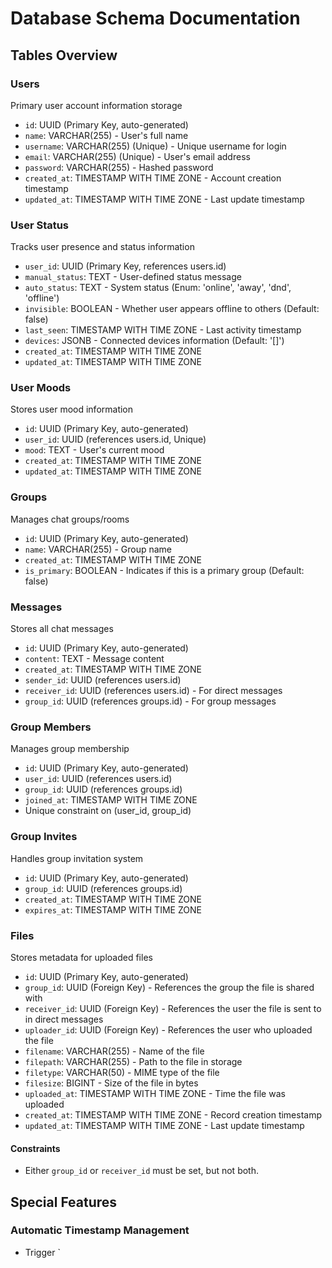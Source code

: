 # Database Schema Documentation

## Tables Overview

### Users
Primary user account information storage
- `id`: UUID (Primary Key, auto-generated)
- `name`: VARCHAR(255) - User's full name
- `username`: VARCHAR(255) (Unique) - Unique username for login
- `email`: VARCHAR(255) (Unique) - User's email address
- `password`: VARCHAR(255) - Hashed password
- `created_at`: TIMESTAMP WITH TIME ZONE - Account creation timestamp
- `updated_at`: TIMESTAMP WITH TIME ZONE - Last update timestamp

### User Status
Tracks user presence and status information
- `user_id`: UUID (Primary Key, references users.id)
- `manual_status`: TEXT - User-defined status message
- `auto_status`: TEXT - System status (Enum: 'online', 'away', 'dnd', 'offline')
- `invisible`: BOOLEAN - Whether user appears offline to others (Default: false)
- `last_seen`: TIMESTAMP WITH TIME ZONE - Last activity timestamp
- `devices`: JSONB - Connected devices information (Default: '[]')
- `created_at`: TIMESTAMP WITH TIME ZONE
- `updated_at`: TIMESTAMP WITH TIME ZONE

### User Moods
Stores user mood information
- `id`: UUID (Primary Key, auto-generated)
- `user_id`: UUID (references users.id, Unique)
- `mood`: TEXT - User's current mood
- `created_at`: TIMESTAMP WITH TIME ZONE
- `updated_at`: TIMESTAMP WITH TIME ZONE

### Groups
Manages chat groups/rooms
- `id`: UUID (Primary Key, auto-generated)
- `name`: VARCHAR(255) - Group name
- `created_at`: TIMESTAMP WITH TIME ZONE
- `is_primary`: BOOLEAN - Indicates if this is a primary group (Default: false)

### Messages
Stores all chat messages
- `id`: UUID (Primary Key, auto-generated)
- `content`: TEXT - Message content
- `created_at`: TIMESTAMP WITH TIME ZONE
- `sender_id`: UUID (references users.id)
- `receiver_id`: UUID (references users.id) - For direct messages
- `group_id`: UUID (references groups.id) - For group messages

### Group Members
Manages group membership
- `id`: UUID (Primary Key, auto-generated)
- `user_id`: UUID (references users.id)
- `group_id`: UUID (references groups.id)
- `joined_at`: TIMESTAMP WITH TIME ZONE
- Unique constraint on (user_id, group_id)

### Group Invites
Handles group invitation system
- `id`: UUID (Primary Key, auto-generated)
- `group_id`: UUID (references groups.id)
- `created_at`: TIMESTAMP WITH TIME ZONE
- `expires_at`: TIMESTAMP WITH TIME ZONE

### Files
Stores metadata for uploaded files
- `id`: UUID (Primary Key, auto-generated)
- `group_id`: UUID (Foreign Key) - References the group the file is shared with
- `receiver_id`: UUID (Foreign Key) - References the user the file is sent to in direct messages
- `uploader_id`: UUID (Foreign Key) - References the user who uploaded the file
- `filename`: VARCHAR(255) - Name of the file
- `filepath`: VARCHAR(255) - Path to the file in storage
- `filetype`: VARCHAR(50) - MIME type of the file
- `filesize`: BIGINT - Size of the file in bytes
- `uploaded_at`: TIMESTAMP WITH TIME ZONE - Time the file was uploaded
- `created_at`: TIMESTAMP WITH TIME ZONE - Record creation timestamp
- `updated_at`: TIMESTAMP WITH TIME ZONE - Last update timestamp

#### Constraints
- Either `group_id` or `receiver_id` must be set, but not both.

## Special Features

### Automatic Timestamp Management
- Trigger `